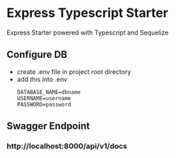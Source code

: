 # Express Typescript Starter

Express Starter powered with Typescript and Sequelize

## Configure DB

- create .env file in project root directory
- add this into .env
  ```
  DATABASE_NAME=dbname
  USERNAME=username
  PASSWORD=password
  ```

## Swagger Endpoint

### http://localhost:8000/api/v1/docs
